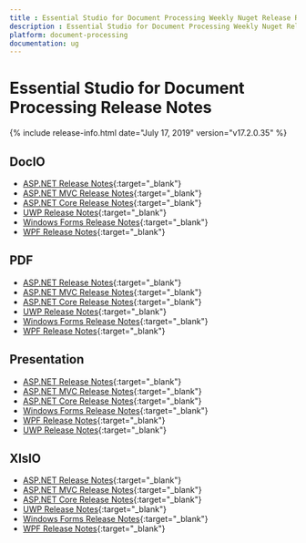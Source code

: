 ```yaml
---
title : Essential Studio for Document Processing Weekly Nuget Release Release Notes  
description : Essential Studio for Document Processing Weekly Nuget Release Release Notes  
platform: document-processing
documentation: ug
---
```


# Essential Studio for Document Processing  Release Notes  

{% include release-info.html date="July 17, 2019" version="v17.2.0.35" %} 

## DocIO

* [ASP.NET Release Notes](/aspnet/release-notes/v17.2.0.35#docio){:target="_blank"}
* [ASP.NET MVC Release Notes](/aspnetmvc/release-notes/v17.2.0.35#docio){:target="_blank"}
* [ASP.NET Core Release Notes](/aspnet-core/release-notes/v17.2.0.35#docio){:target="_blank"}
* [UWP Release Notes](/uwp/release-notes/v17.2.0.35#docio){:target="_blank"}
* [Windows Forms Release Notes](/windowsforms/release-notes/v17.2.0.35#docio){:target="_blank"}
* [WPF Release Notes](/wpf/release-notes/v17.2.0.35#docio){:target="_blank"}


## PDF

* [ASP.NET Release Notes](/aspnet/release-notes/v17.2.0.35#pdf){:target="_blank"}
* [ASP.NET MVC Release Notes](/aspnetmvc/release-notes/v17.2.0.35#pdf){:target="_blank"}
* [ASP.NET Core Release Notes](/aspnet-core/release-notes/v17.2.0.35#pdf){:target="_blank"}
* [UWP Release Notes](/uwp/release-notes/v17.2.0.35#pdf){:target="_blank"}
* [Windows Forms Release Notes](/windowsforms/release-notes/v17.2.0.35#pdf){:target="_blank"}
* [WPF Release Notes](/wpf/release-notes/v17.2.0.35#pdf){:target="_blank"}


## Presentation

* [ASP.NET Release Notes](/aspnet/release-notes/v17.2.0.35#presentation){:target="_blank"}
* [ASP.NET MVC Release Notes](/aspnetmvc/release-notes/v17.2.0.35#presentation){:target="_blank"}
* [ASP.NET Core Release Notes](/aspnet-core/release-notes/v17.2.0.35#presentation){:target="_blank"}
* [Windows Forms Release Notes](/windowsforms/release-notes/v17.2.0.35#presentation){:target="_blank"}
* [WPF Release Notes](/wpf/release-notes/v17.2.0.35#presentation){:target="_blank"}
* [UWP Release Notes](/uwp/release-notes/v17.2.0.35#presentation){:target="_blank"}


## XlsIO

* [ASP.NET Release Notes](/aspnet/release-notes/v17.2.0.35#xlsio){:target="_blank"}
* [ASP.NET MVC Release Notes](/aspnetmvc/release-notes/v17.2.0.35#xlsio){:target="_blank"}
* [ASP.NET Core Release Notes](/aspnet-core/release-notes/v17.2.0.35#xlsio){:target="_blank"}
* [UWP Release Notes](/uwp/release-notes/v17.2.0.35#xlsio){:target="_blank"}
* [Windows Forms Release Notes](/windowsforms/release-notes/v17.2.0.35#xlsio){:target="_blank"}
* [WPF Release Notes](/wpf/release-notes/v17.2.0.35#xlsio){:target="_blank"}